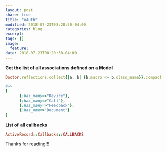 ```yaml
---
layout: post
share: true
title: "oAuth"
modified: 2018-07-23T08:20:50-04:00
categories: blog
excerpt:
tags: []
image:
  feature:
date: 2018-07-23T08:20:50-04:00
---
```



**Get the list of all associations defined on a Model**

```ruby
Doctor.reflections.collect{|a, b| {b.macro => b.class_name}}.compact

#=>
[
	  {:has_many=>"Device"}, 
	  {:has_many=>"Call"}, 
	  {:has_many=>"Feedback"}, 
	  {:has_one=>"Document"}
]
```

**List of all callbacks**

```ruby
ActiveRecord::Callbacks::CALLBACKS
```


Thanks for reading!!!
